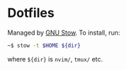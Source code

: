 Dotfiles
========

Managed by [GNU Stow](https://www.gnu.org/software/stow/). To install, run:
```bash
~$ stow -t $HOME ${dir}
```
where `${dir}` is `nvim/`, `tmux/` etc.
